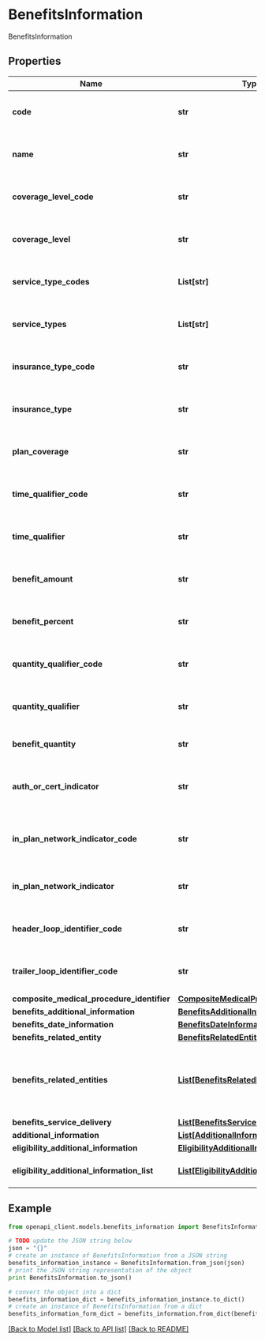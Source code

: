 # BenefitsInformation

BenefitsInformation

## Properties
Name | Type | Description | Notes
------------ | ------------- | ------------- | -------------
**code** | **str** | Loop: 2110C and 2110D, Segments: EB, Element: EB01, Notes: Eligibility or Benefit Information Code | [optional] 
**name** | **str** | Loop: 2110C and 2110D, Segments: EB, Element: EB01, Notes: Eligibility or Benefit Information Code | [optional] 
**coverage_level_code** | **str** | Loop: 2110C and 2110D, Segments: EB, Element: EB02, Notes: Coverage Level Code | [optional] 
**coverage_level** | **str** | Loop: 2110C and 2110D, Segments: EB, Element: EB02, Notes: Coverage Level | [optional] 
**service_type_codes** | **List[str]** | Loop: 2110C and 2110D, Segments: EB, Element: EB03, Notes: Service Type Codes | [optional] 
**service_types** | **List[str]** | Loop: 2110C and 2110D, Segments: EB, Element: EB03, Notes: Service Types | [optional] 
**insurance_type_code** | **str** | Loop: 2110C and 2110D, Segments: EB, Element: EB04, Notes: Insurance Type Code | [optional] 
**insurance_type** | **str** | Loop: 2110C and 2110D, Segments: EB, Element: EB04, Notes: Insurance Type | [optional] 
**plan_coverage** | **str** | Loop: 2110C and 2110D, Segments: EB, Element: EB05, Notes: Plan Coverage Description | [optional] 
**time_qualifier_code** | **str** | Loop: 2110C and 2110D, Segments: EB, Element: EB06, Notes: Time Period Qualifier Code | [optional] 
**time_qualifier** | **str** | Loop: 2110C and 2110D, Segments: EB, Element: EB06, Notes: Time Period Qualifier | [optional] 
**benefit_amount** | **str** | Loop: 2110C and 2110D, Segments: EB, Element: EB07, Notes: Monetary Amount | [optional] 
**benefit_percent** | **str** | Loop: 2110C and 2110D, Segments: EB, Element: EB08, Notes: Percentage as Decimal | [optional] 
**quantity_qualifier_code** | **str** | Loop: 2110C and 2110D, Segments: EB, Element: EB09, Notes: Quantity Qualifier Code | [optional] 
**quantity_qualifier** | **str** | Loop: 2110C and 2110D, Segments: EB, Element: EB09, Notes: Quantity Qualifier | [optional] 
**benefit_quantity** | **str** | Loop: 2110C and 2110D, Segments: EB, Element: EB10, Notes: Quantity | [optional] 
**auth_or_cert_indicator** | **str** | Loop: 2110C and 2110D, Segments: EB, Element: EB11, Notes: Yes/No Condition or Response Code | [optional] 
**in_plan_network_indicator_code** | **str** | Loop: 2110C and 2110D, Segments: EB, Element: EB12, Notes: Yes/No Condition or Response Code | [optional] 
**in_plan_network_indicator** | **str** | Loop: 2110C and 2110D, Segments: EB, Element: EB12, Notes: Yes/No Condition or Response | [optional] 
**header_loop_identifier_code** | **str** | Loop: 2110C and 2110D, Segments: LS, Element: LS01, Notes: Loop Identifier Code | [optional] 
**trailer_loop_identifier_code** | **str** | Loop: 2110C and 2110D, Segments: LE, Element: LE01, Notes: Loop Identifier Code | [optional] 
**composite_medical_procedure_identifier** | [**CompositeMedicalProcedureIdentifier**](CompositeMedicalProcedureIdentifier.md) |  | [optional] 
**benefits_additional_information** | [**BenefitsAdditionalInformation**](BenefitsAdditionalInformation.md) |  | [optional] 
**benefits_date_information** | [**BenefitsDateInformation**](BenefitsDateInformation.md) |  | [optional] 
**benefits_related_entity** | [**BenefitsRelatedEntity**](BenefitsRelatedEntity.md) |  | [optional] 
**benefits_related_entities** | [**List[BenefitsRelatedEntity]**](BenefitsRelatedEntity.md) | Loop: 2120C and 2120D, Segments: NM1, N3, N4, PER, PRV, Notes: All occurrence of SUBSCRIBER/DEPENDENT BENEFIT RELATED ENTITY | [optional] 
**benefits_service_delivery** | [**List[BenefitsServiceDelivery]**](BenefitsServiceDelivery.md) |  | [optional] 
**additional_information** | [**List[AdditionalInformation]**](AdditionalInformation.md) |  | [optional] 
**eligibility_additional_information** | [**EligibilityAdditionalInformation**](EligibilityAdditionalInformation.md) |  | [optional] 
**eligibility_additional_information_list** | [**List[EligibilityAdditionalInformation]**](EligibilityAdditionalInformation.md) | Loop: 2115C and 2115D, Segments: III Notes: all occurrences | [optional] 

## Example

```python
from openapi_client.models.benefits_information import BenefitsInformation

# TODO update the JSON string below
json = "{}"
# create an instance of BenefitsInformation from a JSON string
benefits_information_instance = BenefitsInformation.from_json(json)
# print the JSON string representation of the object
print BenefitsInformation.to_json()

# convert the object into a dict
benefits_information_dict = benefits_information_instance.to_dict()
# create an instance of BenefitsInformation from a dict
benefits_information_form_dict = benefits_information.from_dict(benefits_information_dict)
```
[[Back to Model list]](../README.md#documentation-for-models) [[Back to API list]](../README.md#documentation-for-api-endpoints) [[Back to README]](../README.md)


